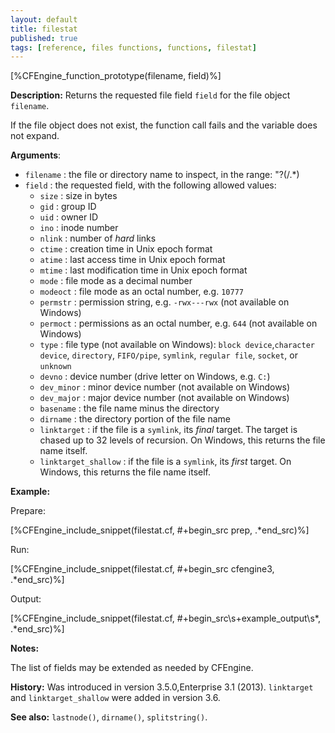 ```yaml
---
layout: default
title: filestat
published: true
tags: [reference, files functions, functions, filestat]
---
```


[%CFEngine_function_prototype(filename, field)%]

**Description:** Returns the requested file field `field` for the file object
`filename`.

If the file object does not exist, the function call fails and the
variable does not expand.

**Arguments**:

* `filename` : the file or directory name to inspect, in the range: "?(/.*)
* `field` : the requested field, with the following allowed values:
    * `size` : size in bytes
    * `gid` : group ID
    * `uid` : owner ID
    * `ino` : inode number
    * `nlink` : number of *hard* links
    * `ctime` : creation time in Unix epoch format
    * `atime` : last access time in Unix epoch format
    * `mtime` : last modification time in Unix epoch format
    * `mode` : file mode as a decimal number
    * `modeoct` : file mode as an octal number, e.g. `10777`
    * `permstr` : permission string, e.g. `-rwx---rwx` (not available on Windows)
    * `permoct` : permissions as an octal number, e.g. `644` (not available on Windows)
    * `type` : file type (not available on Windows): `block device`,`character device`, `directory`, `FIFO/pipe`, `symlink`, `regular file`, `socket`, or `unknown`
    * `devno` : device number (drive letter on Windows, e.g. `C:`)
    * `dev_minor` : minor device number (not available on Windows)
    * `dev_major` : major device number (not available on Windows)
    * `basename` : the file name minus the directory
    * `dirname` : the directory portion of the file name
    * `linktarget` : if the file is a `symlink`, its *final* target.  The target is chased up to 32 levels of recursion.  On Windows, this returns the file name itself.
    * `linktarget_shallow` :  if the file is a `symlink`, its *first* target.  On Windows, this returns the file name itself.

**Example:**

Prepare:

[%CFEngine_include_snippet(filestat.cf, #\+begin_src prep, .*end_src)%]

Run:

[%CFEngine_include_snippet(filestat.cf, #\+begin_src cfengine3, .*end_src)%]

Output:

[%CFEngine_include_snippet(filestat.cf, #\+begin_src\s+example_output\s*, .*end_src)%]

**Notes:**

The list of fields may be extended as needed by CFEngine.

**History:** Was introduced in version 3.5.0,Enterprise 3.1 (2013).  `linktarget` and `linktarget_shallow` were added in version 3.6.

**See also:** `lastnode()`, `dirname()`, `splitstring()`.
